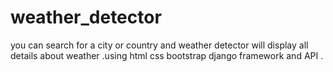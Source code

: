 # weather_detector
 you can search for a city or country and weather detector will display all details about weather .using html css bootstrap django framework and API .

